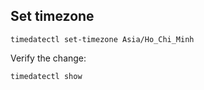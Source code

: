 ## Set timezone
```
timedatectl set-timezone Asia/Ho_Chi_Minh
```

Verify the change:
```
timedatectl show
```

